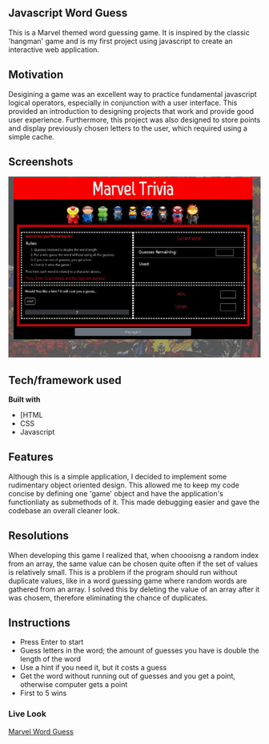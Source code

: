 ## Javascript Word Guess
This is a Marvel themed word guessing game. It is inspired by the classic 'hangman' game and is my first project using javascript to create an interactive web application. 

## Motivation
Desigining a game was an excellent way to practice fundamental javascript logical operators, especially in conjunction with a user interface. This provided an introduction to designing projects that work and provide good user experience. Furthermore, this project was also designed to store points and display previously chosen letters to the user, which required using a simple cache. 
 
## Screenshots

![](./assets/images/marvelTrivia.gif)

## Tech/framework used

<b>Built with</b>
- [HTML
- CSS 
- Javascript

## Features
Although this is a simple application, I decided to implement some rudimentary object oriented design. This allowed me to keep my code concise by defining one 'game' object and have the application's functionliaty as submethods of it. This made debugging easier and gave the codebase an overall cleaner look. 

## Resolutions
When developing this game I realized that, when choooisng a random index from an array, the same value can be chosen quite often if the set of values is relatively small. This is a problem if the program should run without duplicate values, like in a word guessing game where random words are gathered from an array. I solved this by deleting the value of an array after it was chosem, therefore eliminating the chance of duplicates. 

## Instructions
* Press Enter to start
* Guess letters in the word; the amount of guesses you have is double the length of the word
* Use a hint if you need it, but it costs a guess
* Get the word without running out of guesses and you get a point, otherwise computer gets a point
* First to 5 wins

### Live Look
[Marvel Word Guess](https://davidlapadula.github.io/Word-Guess-Game/)
